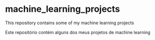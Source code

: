 # machine_learning_projects

This repository contains some of my machine learning projects

Este repositório contém alguns dos meus projetos de machine learning
